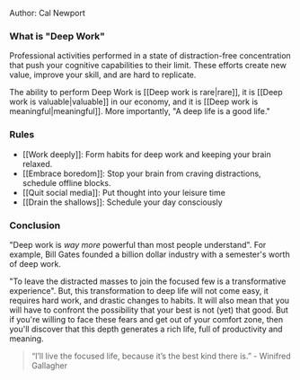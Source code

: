 Author: Cal Newport

### What is "Deep Work"

Professional activities performed in a state of distraction-free concentration that push your cognitive capabilities to their limit. These efforts create new value, improve your skill, and are hard to replicate.

The ability to perform Deep Work is [[Deep work is rare|rare]], it is [[Deep work is valuable|valuable]] in our economy, and it is [[Deep work is meaningful|meaningful]]. More importantly, "A deep life is a good life."

### Rules
- [[Work deeply]]: Form habits for deep work and keeping your brain relaxed.
- [[Embrace boredom]]: Stop your brain from craving distractions, schedule offline blocks.
- [[Quit social media]]: Put thought into your leisure time
- [[Drain the shallows]]: Schedule your day consciously

### Conclusion

"Deep work is *way more* powerful than most people understand". For example, Bill Gates founded a billion dollar industry with a semester's worth of deep work.

"To leave the distracted masses to join the focused few is a transformative experience". But, this transformation to deep life will not come easy, it requires hard work, and drastic changes to habits. It will also mean that you will have to confront the possibility that your best is not (yet) that good. But if you're willing to face these fears and get out of your comfort zone, then you'll discover that this depth generates a rich life, full of productivity and meaning.

> “I’ll live the focused life, because it’s the best kind there is.” - Winifred Gallagher